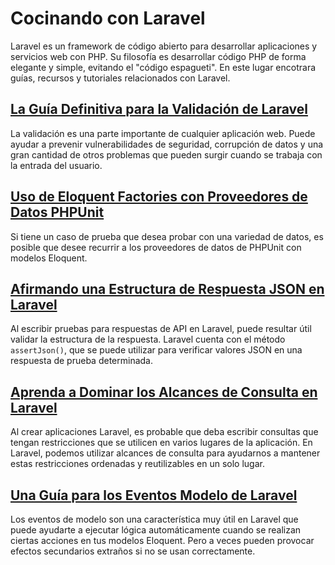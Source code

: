# Cocinando con Laravel

Laravel es un framework de código abierto para desarrollar aplicaciones y servicios web con PHP. Su filosofía es desarrollar código PHP de forma elegante y simple, evitando el "código espagueti". En este lugar encotrara guías, recursos y tutoriales relacionados con Laravel.

## [La Guía Definitiva para la Validación de Laravel](./laravel-validation.html)

La validación es una parte importante de cualquier aplicación web. Puede ayudar a prevenir vulnerabilidades de seguridad, corrupción de datos y una gran cantidad de otros problemas que pueden surgir cuando se trabaja con la entrada del usuario.

## [Uso de Eloquent Factories con Proveedores de Datos PHPUnit](./eloquent-factories-with-phpunit-data-providers.html)

Si tiene un caso de prueba que desea probar con una variedad de datos, es posible que desee recurrir a los proveedores de datos de PHPUnit con modelos Eloquent.

## [Afirmando una Estructura de Respuesta JSON en Laravel](./asserting-json-response-structure-in-laravel)

Al escribir pruebas para respuestas de API en Laravel, puede resultar útil validar la estructura de la respuesta. Laravel cuenta con el método `assertJson()`, que se puede utilizar para verificar valores JSON en una respuesta de prueba determinada.

## [Aprenda a Dominar los Alcances de Consulta en Laravel](./query-scopes)

Al crear aplicaciones Laravel, es probable que deba escribir consultas que tengan restricciones que se utilicen en varios lugares de la aplicación. En Laravel, podemos utilizar alcances de consulta para ayudarnos a mantener estas restricciones ordenadas y reutilizables en un solo lugar.

## [Una Guía para los Eventos Modelo de Laravel](./model-events)

Los eventos de modelo son una característica muy útil en Laravel que puede ayudarte a ejecutar lógica automáticamente cuando se realizan ciertas acciones en tus modelos Eloquent. Pero a veces pueden provocar efectos secundarios extraños si no se usan correctamente.

